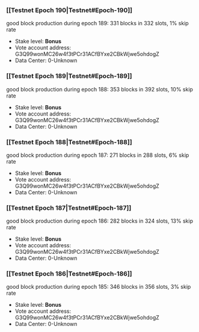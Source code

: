 ### [[Testnet Epoch 190|Testnet#Epoch-190]]
good block production during epoch 189: 331 blocks in 332 slots, 1% skip rate
* Stake level: **Bonus** 
* Vote account address: G3Q99wonMC26w4f3tPCr31ACfBYxe2CBkWjwe5ohdogZ
* Data Center: 0-Unknown
### [[Testnet Epoch 189|Testnet#Epoch-189]]
good block production during epoch 188: 353 blocks in 392 slots, 10% skip rate
* Stake level: **Bonus** 
* Vote account address: G3Q99wonMC26w4f3tPCr31ACfBYxe2CBkWjwe5ohdogZ
* Data Center: 0-Unknown
### [[Testnet Epoch 188|Testnet#Epoch-188]]
good block production during epoch 187: 271 blocks in 288 slots, 6% skip rate
* Stake level: **Bonus** 
* Vote account address: G3Q99wonMC26w4f3tPCr31ACfBYxe2CBkWjwe5ohdogZ
* Data Center: 0-Unknown
### [[Testnet Epoch 187|Testnet#Epoch-187]]
good block production during epoch 186: 282 blocks in 324 slots, 13% skip rate
* Stake level: **Bonus** 
* Vote account address: G3Q99wonMC26w4f3tPCr31ACfBYxe2CBkWjwe5ohdogZ
* Data Center: 0-Unknown
### [[Testnet Epoch 186|Testnet#Epoch-186]]
good block production during epoch 185: 346 blocks in 356 slots, 3% skip rate
* Stake level: **Bonus** 
* Vote account address: G3Q99wonMC26w4f3tPCr31ACfBYxe2CBkWjwe5ohdogZ
* Data Center: 0-Unknown